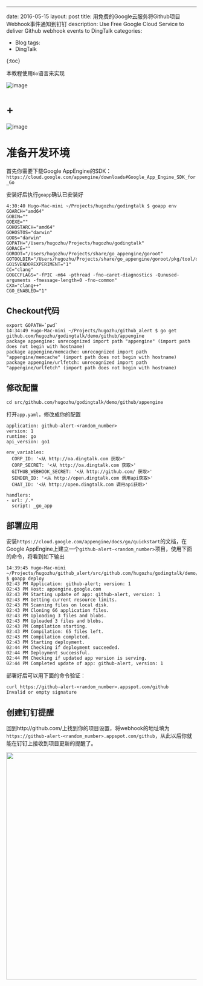 ---
date: 2016-05-15
layout: post
title: 用免费的Google云服务将Github项目Webhook事件通知到钉钉
description: Use Free Google Cloud Service to deliver Github webhook events to DingTalk
categories:
- Blog
tags:
- DingTalk


{:toc}

本教程使用`Go`语言来实现

![image](http://static.dingtalk.com/media/lALOAQ6nfSvM5Q_229_43.png)

# + 

![image](https://cloud.google.com/_static/b1956bdfe3/images/new-gcp-logo.png)


# 准备开发环境

首先你需要下载Google AppEngine的SDK：`https://cloud.google.com/appengine/downloads#Google_App_Engine_SDK_for_Go`

安装好后执行`goapp`确认已安装好

```
4:30:40 Hugo-Mac-mini ~/Projects/hugozhu/godingtalk $ goapp env
GOARCH="amd64"
GOBIN=""
GOEXE=""
GOHOSTARCH="amd64"
GOHOSTOS="darwin"
GOOS="darwin"
GOPATH="/Users/hugozhu/Projects/hugozhu/godingtalk"
GORACE=""
GOROOT="/Users/hugozhu/Projects/share/go_appengine/goroot"
GOTOOLDIR="/Users/hugozhu/Projects/share/go_appengine/goroot/pkg/tool/darwin_amd64"
GO15VENDOREXPERIMENT="1"
CC="clang"
GOGCCFLAGS="-fPIC -m64 -pthread -fno-caret-diagnostics -Qunused-arguments -fmessage-length=0 -fno-common"
CXX="clang++"
CGO_ENABLED="1"

```

## Checkout代码

```
export GOPATH=`pwd`
14:34:49 Hugo-Mac-mini ~/Projects/hugozhu/github_alert $ go get github.com/hugozhu/godingtalk/demo/github/appengine
package appengine: unrecognized import path "appengine" (import path does not begin with hostname)
package appengine/memcache: unrecognized import path "appengine/memcache" (import path does not begin with hostname)
package appengine/urlfetch: unrecognized import path "appengine/urlfetch" (import path does not begin with hostname)
```

## 修改配置

```
cd src/github.com/hugozhu/godingtalk/demo/github/appengine
```

打开`app.yaml`，修改成你的配置

```
application: github-alert-<random_number>
version: 1
runtime: go
api_version: go1

env_variables:
  CORP_ID: '<从 http://oa.dingtalk.com 获取>'
  CORP_SECRET: '<从 http://oa.dingtalk.com 获取>'
  GITHUB_WEBHOOK_SECRET: '<从 http://github.com/ 获取>'
  SENDER_ID: '<从 http://open.dingtalk.com 调用api获取>'
  CHAT_ID: '<从 http://open.dingtalk.com 调用api获取>'

handlers:
- url: /.*
  script: _go_app
```  

## 部署应用

安装`https://cloud.google.com/appengine/docs/go/quickstart`的文档，在Google AppEngine上建立一个`github-alert-<random_number>`项目，使用下面的命令，将看到如下输出

```
14:39:45 Hugo-Mac-mini ~/Projects/hugozhu/github_alert/src/github.com/hugozhu/godingtalk/demo/github/appengine $ goapp deploy
02:43 PM Application: github-alert; version: 1
02:43 PM Host: appengine.google.com
02:43 PM Starting update of app: github-alert, version: 1
02:43 PM Getting current resource limits.
02:43 PM Scanning files on local disk.
02:43 PM Cloning 66 application files.
02:43 PM Uploading 3 files and blobs.
02:43 PM Uploaded 3 files and blobs.
02:43 PM Compilation starting.
02:43 PM Compilation: 65 files left.
02:43 PM Compilation completed.
02:43 PM Starting deployment.
02:44 PM Checking if deployment succeeded.
02:44 PM Deployment successful.
02:44 PM Checking if updated app version is serving.
02:44 PM Completed update of app: github-alert, version: 1
```

部署好后可以用下面的命令验证：

```
curl https://github-alert-<random_number>.appspot.com/github 
Invalid or empty signature
```

## 创建钉钉提醒

回到http://github.com/上找到你的项目设置，将webhook的地址填为`https://github-alert-<random_number>.appspot.com/github`，从此以后你就能在钉钉上接收到项目更新的提醒了。

<img src="http://ww2.sinaimg.cn/mw690/6bc40342gw1f3w2pykihej20k00zkadp.jpg" width="600"/>


